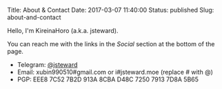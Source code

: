 Title: About & Contact
Date: 2017-03-07 11:40:00
Status: published
Slug: about-and-contact

Hello, I'm KireinaHoro (a.k.a. jsteward).

You can reach me with the links in the *Social* section at the bottom of the page.

 - Telegram: [@jsteward](https://t.me/jsteward)
 - Email: xubin990510#gmail.com or i#jsteward.moe (replace # with @)
 - PGP: EEE8 7C52 7B2D 913A 8CBA  D48C 7250 7913 7D8A 5B65
